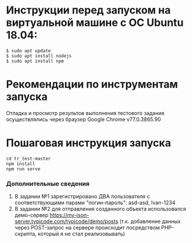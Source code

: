 # Инструкции перед запуском на виртуальной машине с ОС Ubuntu 18.04:
```
$ sudo apt update
$ sudo apt install nodejs
$ sudo apt install npm
```

# Рекомендации по инструментам запуска

Отладка и просмотр результов выполнения тестового задания осуществлялись через браузер Google Chrome v77.0.3865.90

# Пошаговая инструкция запуска
```
cd tr_test-master
npm install
npm run serve
```

### Дополнительные сведения

1. В задании №1 зарегистрировано ДВА пользователя с соответствующими парами "логин-пароль": asd-asd, Ivan-1234
2. В задании №2 для отправления созданного объекта использовался демо-сервер https://my-json-server.typicode.com/typicode/demo/posts (т.к. добавление данных через POST-запрос на сервере происходит посредством PHP-скрипта, который я не стал реализовывать)
